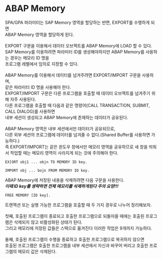 # ABAP Memory
SPA/GPA 파라미터는 SAP Memory 영역을 할당하는 반면, EXPORT를 수행하게 되면 <br>
ABAP Memory 영역을 할당하게 된다. <br><br> EXPORT 구문을 이용해서 데이터 오브젝트를 ABAP Memory에 LOAD 할 수 있다.<br>
SAP Memory를 이용하려면 파라미터 ID를 생성해야하지만 ABAP Memory를 사용하는 경우는 메모리 ID 명을<br>
프로그램 레벨에서 임의로 지정할 수 있다. <br><br> ABAP Memory를 이용해서 데이터를 넘겨주려면 EXPORT/IMPORT 구문을 사용하며, <br>
같은 파라미터 ID 명을 사용해야 한다. <br>
EXPORT/IMPORT 구문은 다른 프로그램을 호출할 때 데이터 오브젝트를 넘겨주기 위해 자주 사용된다.<br>
다른 프로그램을 호출할 때 다음과 같은 명령어(CALL TRANSACTION, SUBMIT, CALL DIALOG)를 사용하면<br>
내부 세션이 생성되고 ABAP Memory에 존재하는 데이터가 공유된다. <br><br> ABAP Memory 영역은 내부 세션에서만 데이터가 공유되므로,<br>
다른 외부 세션의 프로그램에 데이터를 넘겨줄 수 없다.(Shared Buffer를 사용하면 가능하다.) <br>
즉 EXPORT/IMPORT는 같은 윈도우 창에서만 메모리 영역을 공유하므로 새 창을 띄워서 작업할 때는 메모리 영역이 사라지게 되는 것에 주의해야 한다. <br>

```ABAP
EX[ORT obj1 ... objn TO MEMORY ID key.
```

```ABAP
IMPORT obj ... bojn FROM MEMORY ID key.
```
ABAP Memory에 저장된 내용을 삭제하려면 다음 구문을 사용한다.<br>
***이때 ID key를 생략하면 전체 메모리를 삭제하게된다 주의 요망!!!***
```ABAP
FREE MEMORY [ID key].
```
트랜잭션 또는 실행 가능한 프로그램을 호출할 때 두 가지 경우로 나누어 정리해보자.<br><br> 첫째, 호출된 프로그램이 종료되고 호출한 프로그램으로 되돌아올 때에는 호출된 프로그램은 삭제되지 않고 비활성화된 상태가 된다.<br>
그리고 메모리에 저장된 값들은 스택으로 옮겨진다 이러한 작업은 9개까지 가능하다. <br><br> 둘째, 호출된 프로그램이 수행을 종료하고 호출한 프로그램으로 복귀하지 않으면 <br> 호출된 프로그램은 호출한 프로그램을 내부 세션에서 자신과 바꾸어 버리고 호출한 프로그램의 메모리 값은 삭제된다. 
